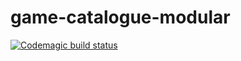 # game-catalogue-modular
[![Codemagic build status](https://api.codemagic.io/apps/6433ce9da5ac623e19277941/ios-project-debug/status_badge.svg)](https://codemagic.io/apps/6433ce9da5ac623e19277941/ios-project-debug/latest_build)
